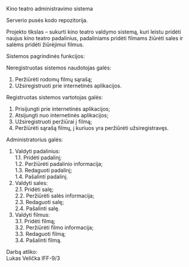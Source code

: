 Kino teatro administravimo sistema

Serverio pusės kodo repozitorija.<br>

Projekto tikslas – sukurti kino teatro valdymo sistemą, kuri leistu pridėti naujus kino teatro padalinius, padaliniams pridėti filmams žiūrėti sales ir salėms pridėti žiūrėjimui filmus.<br>

Sistemos pagrindinės funkcijos:

Neregistruotas sistemos naudotojas galės:<br>
1.	Peržiūrėti rodomų filmų sąrašą;<br>
2.	Užsiregistruoti prie internetinės aplikacijos.<br>

Registruotas sistemos vartotojas galės:<br>
1.	Prisijungti prie internetinės aplikacijos;<br>
2.	Atsijungti nuo internetinės aplikacijos;<br>
3.	Užsiregistruoti peržiūrai į filmą;<br>
4.	Peržiūrėti sąrašą filmų, į kuriuos yra peržiūrėti užsiregistravęs.<br>

Administratorius galės:<br>
1.	Valdyti padalinius:<br>
      1.1.	Pridėti padalinį;<br>
      1.2.	Peržiūrėti padalinio informacija;<br>
      1.3.	Redaguoti padalinį;<br>
      1.4.	Pašalinti padalinį.<br>
2.	Valdyti sales:<br>
      2.1.	Pridėti salę;<br>
      2.2.	Peržiūrėti salės informacija;<br>
      2.3.	Redaguoti salę;<br>
      2.4.	Pašalinti salę.<br>
3.	Valdyti filmus:<br>
      3.1.	Pridėti filmą;<br>
      3.2.	Peržiūrėti filmo informacija;<br>
      3.3.	Redaguoti filmą;<br>
      3.4.	Pašalinti filmą.<br>


Darbą atliko:<br>
Lukas Velička IFF-9/3
